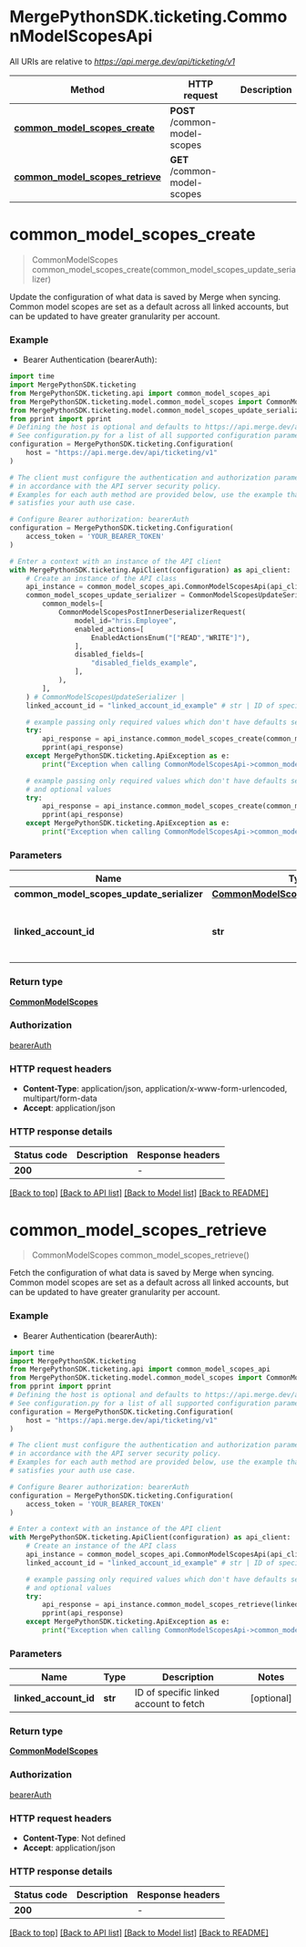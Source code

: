# MergePythonSDK.ticketing.CommonModelScopesApi

All URIs are relative to *https://api.merge.dev/api/ticketing/v1*

Method | HTTP request | Description
------------- | ------------- | -------------
[**common_model_scopes_create**](CommonModelScopesApi.md#common_model_scopes_create) | **POST** /common-model-scopes | 
[**common_model_scopes_retrieve**](CommonModelScopesApi.md#common_model_scopes_retrieve) | **GET** /common-model-scopes | 


# **common_model_scopes_create**
> CommonModelScopes common_model_scopes_create(common_model_scopes_update_serializer)



Update the configuration of what data is saved by Merge when syncing. Common model scopes are set as a default across all linked accounts, but can be updated to have greater granularity per account.

### Example

* Bearer Authentication (bearerAuth):

```python
import time
import MergePythonSDK.ticketing
from MergePythonSDK.ticketing.api import common_model_scopes_api
from MergePythonSDK.ticketing.model.common_model_scopes import CommonModelScopes
from MergePythonSDK.ticketing.model.common_model_scopes_update_serializer import CommonModelScopesUpdateSerializer
from pprint import pprint
# Defining the host is optional and defaults to https://api.merge.dev/api/ticketing/v1
# See configuration.py for a list of all supported configuration parameters.
configuration = MergePythonSDK.ticketing.Configuration(
    host = "https://api.merge.dev/api/ticketing/v1"
)

# The client must configure the authentication and authorization parameters
# in accordance with the API server security policy.
# Examples for each auth method are provided below, use the example that
# satisfies your auth use case.

# Configure Bearer authorization: bearerAuth
configuration = MergePythonSDK.ticketing.Configuration(
    access_token = 'YOUR_BEARER_TOKEN'
)

# Enter a context with an instance of the API client
with MergePythonSDK.ticketing.ApiClient(configuration) as api_client:
    # Create an instance of the API class
    api_instance = common_model_scopes_api.CommonModelScopesApi(api_client)
    common_model_scopes_update_serializer = CommonModelScopesUpdateSerializer(
        common_models=[
            CommonModelScopesPostInnerDeserializerRequest(
                model_id="hris.Employee",
                enabled_actions=[
                    EnabledActionsEnum("["READ","WRITE"]"),
                ],
                disabled_fields=[
                    "disabled_fields_example",
                ],
            ),
        ],
    ) # CommonModelScopesUpdateSerializer | 
    linked_account_id = "linked_account_id_example" # str | ID of specific linked account to fetch (optional)

    # example passing only required values which don't have defaults set
    try:
        api_response = api_instance.common_model_scopes_create(common_model_scopes_update_serializer)
        pprint(api_response)
    except MergePythonSDK.ticketing.ApiException as e:
        print("Exception when calling CommonModelScopesApi->common_model_scopes_create: %s\n" % e)

    # example passing only required values which don't have defaults set
    # and optional values
    try:
        api_response = api_instance.common_model_scopes_create(common_model_scopes_update_serializer, linked_account_id=linked_account_id)
        pprint(api_response)
    except MergePythonSDK.ticketing.ApiException as e:
        print("Exception when calling CommonModelScopesApi->common_model_scopes_create: %s\n" % e)
```


### Parameters

Name | Type | Description  | Notes
------------- | ------------- | ------------- | -------------
 **common_model_scopes_update_serializer** | [**CommonModelScopesUpdateSerializer**](CommonModelScopesUpdateSerializer.md)|  |
 **linked_account_id** | **str**| ID of specific linked account to fetch | [optional]

### Return type

[**CommonModelScopes**](CommonModelScopes.md)

### Authorization

[bearerAuth](../README.md#bearerAuth)

### HTTP request headers

 - **Content-Type**: application/json, application/x-www-form-urlencoded, multipart/form-data
 - **Accept**: application/json


### HTTP response details

| Status code | Description | Response headers |
|-------------|-------------|------------------|
**200** |  |  -  |

[[Back to top]](#) [[Back to API list]](../README.md#documentation-for-api-endpoints) [[Back to Model list]](../README.md#documentation-for-models) [[Back to README]](../README.md)

# **common_model_scopes_retrieve**
> CommonModelScopes common_model_scopes_retrieve()



Fetch the configuration of what data is saved by Merge when syncing. Common model scopes are set as a default across all linked accounts, but can be updated to have greater granularity per account.

### Example

* Bearer Authentication (bearerAuth):

```python
import time
import MergePythonSDK.ticketing
from MergePythonSDK.ticketing.api import common_model_scopes_api
from MergePythonSDK.ticketing.model.common_model_scopes import CommonModelScopes
from pprint import pprint
# Defining the host is optional and defaults to https://api.merge.dev/api/ticketing/v1
# See configuration.py for a list of all supported configuration parameters.
configuration = MergePythonSDK.ticketing.Configuration(
    host = "https://api.merge.dev/api/ticketing/v1"
)

# The client must configure the authentication and authorization parameters
# in accordance with the API server security policy.
# Examples for each auth method are provided below, use the example that
# satisfies your auth use case.

# Configure Bearer authorization: bearerAuth
configuration = MergePythonSDK.ticketing.Configuration(
    access_token = 'YOUR_BEARER_TOKEN'
)

# Enter a context with an instance of the API client
with MergePythonSDK.ticketing.ApiClient(configuration) as api_client:
    # Create an instance of the API class
    api_instance = common_model_scopes_api.CommonModelScopesApi(api_client)
    linked_account_id = "linked_account_id_example" # str | ID of specific linked account to fetch (optional)

    # example passing only required values which don't have defaults set
    # and optional values
    try:
        api_response = api_instance.common_model_scopes_retrieve(linked_account_id=linked_account_id)
        pprint(api_response)
    except MergePythonSDK.ticketing.ApiException as e:
        print("Exception when calling CommonModelScopesApi->common_model_scopes_retrieve: %s\n" % e)
```


### Parameters

Name | Type | Description  | Notes
------------- | ------------- | ------------- | -------------
 **linked_account_id** | **str**| ID of specific linked account to fetch | [optional]

### Return type

[**CommonModelScopes**](CommonModelScopes.md)

### Authorization

[bearerAuth](../README.md#bearerAuth)

### HTTP request headers

 - **Content-Type**: Not defined
 - **Accept**: application/json


### HTTP response details

| Status code | Description | Response headers |
|-------------|-------------|------------------|
**200** |  |  -  |

[[Back to top]](#) [[Back to API list]](../README.md#documentation-for-api-endpoints) [[Back to Model list]](../README.md#documentation-for-models) [[Back to README]](../README.md)

